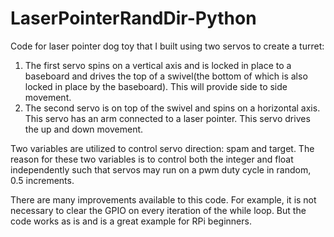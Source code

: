 # LaserPointerRandDir-Python
Code for laser pointer dog toy that I built using two servos to create a turret:
1. The first servo spins on a vertical axis and is locked in place to a baseboard and drives the top of a swivel(the bottom of which is also locked in place by the baseboard). This will provide side to side movement.
2.  The second servo is on top of the swivel and spins on a horizontal axis. This servo has an arm connected to a laser pointer.  This servo drives the up and down movement.

Two variables are utilized to control servo direction: spam and target.  The reason for these two variables
 is to control both the integer and float independently such that servos may run on a pwm duty cycle in random, 0.5 increments.

There are many improvements available to this code.  For example, it is not necessary to clear the GPIO on every iteration of the while loop.  But the code works as is and is a great example for RPi beginners.
